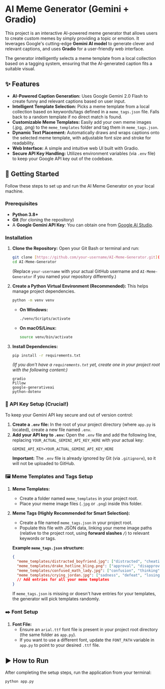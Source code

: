 # AI Meme Generator (Gemini + Gradio)

This project is an interactive AI-powered meme generator that allows users to create custom memes by simply providing a topic or emotion. It leverages Google's cutting-edge **Gemini AI model** to generate clever and relevant captions, and uses **Gradio** for a user-friendly web interface.

The generator intelligently selects a meme template from a local collection based on a tagging system, ensuring that the AI-generated caption fits a suitable visual.

## ✨ Features

* **AI-Powered Caption Generation:** Uses Google Gemini 2.0 Flash to create funny and relevant captions based on user input.
* **Intelligent Template Selection:** Picks a meme template from a local collection based on keywords/tags defined in a `meme_tags.json` file. Falls back to a random template if no direct match is found.
* **Customizable Meme Templates:** Easily add your own meme images (.jpg, .png) to the `meme_templates` folder and tag them in `meme_tags.json`.
* **Dynamic Text Placement:** Automatically draws and wraps captions onto the selected meme template, with adjustable font size and stroke for readability.
* **Web Interface:** A simple and intuitive web UI built with Gradio.
* **Secure API Key Handling:** Utilizes environment variables (via `.env` file) to keep your Google API key out of the codebase.

## 🚀 Getting Started

Follow these steps to set up and run the AI Meme Generator on your local machine.

### Prerequisites

* **Python 3.8+**
* **Git** (for cloning the repository)
* A **Google Gemini API Key**: You can obtain one from [Google AI Studio](https://aistudio.google.com/app/apikey).

### Installation

1.  **Clone the Repository:**
    Open your Git Bash or terminal and run:
    ```bash
    git clone [https://github.com/your-username/AI-Meme-Generator.git](https://github.com/your-username/AI-Meme-Generator.git)
    cd AI-Meme-Generator
    ```
    (Replace `your-username` with your actual GitHub username and `AI-Meme-Generator` if you named your repository differently.)

2.  **Create a Python Virtual Environment (Recommended):**
    This helps manage project dependencies.
    ```bash
    python -m venv venv
    ```
    * **On Windows:**
        ```bash
        ./venv/Scripts/activate
        ```
    * **On macOS/Linux:**
        ```bash
        source venv/bin/activate
        ```

3.  **Install Dependencies:**
    ```bash
    pip install -r requirements.txt
    ```
    *(If you don't have a `requirements.txt` yet, create one in your project root with the following content:)*
    ```
    gradio
    Pillow
    google-generativeai
    python-dotenv
    ```

### 🔑 API Key Setup (Crucial!)

To keep your Gemini API key secure and out of version control:

1.  **Create a `.env` file:** In the root of your project directory (where `app.py` is located), create a new file named `.env`.
2.  **Add your API key to `.env`:**
    Open the `.env` file and add the following line, replacing `YOUR_ACTUAL_GEMINI_API_KEY_HERE` with your actual key:
    ```
    GEMINI_API_KEY=YOUR_ACTUAL_GEMINI_API_KEY_HERE
    ```
    **Important:** The `.env` file is already ignored by Git (via `.gitignore`), so it will not be uploaded to GitHub.

### 🖼️ Meme Templates and Tags Setup

1.  **Meme Templates:**
    * Create a folder named `meme_templates` in your project root.
    * Place your meme image files (`.jpg` or `.png`) inside this folder.

2.  **Meme Tags (Highly Recommended for Smart Selection):**
    * Create a file named `meme_tags.json` in your project root.
    * Populate this file with JSON data, linking your meme image paths (relative to the project root, using **forward slashes `/`**) to relevant keywords or tags.

    **Example `meme_tags.json` structure:**
    ```json
    {
      "meme_templates/distracted_boyfriend.jpg": ["distracted", "cheating", "attention", "girl", "boyfriend"],
      "meme_templates/drake_hotline_bling.png": ["approval", "disapproval", "yes", "no", "choice"],
      "meme_templates/confused_math_lady.jpg": ["confusion", "thinking", "math", "calculation", "overwhelmed"],
      "meme_templates/crying_jordan.jpg": ["sadness", "defeat", "losing", "crying", "disappointment"]
      // Add entries for all your meme templates
    }
    ```
    If `meme_tags.json` is missing or doesn't have entries for your templates, the generator will pick templates randomly.

### ✒️ Font Setup

1.  **Font File:**
    * Ensure an `arial.ttf` font file is present in your project root directory (the same folder as `app.py`).
    * If you want to use a different font, update the `FONT_PATH` variable in `app.py` to point to your desired `.ttf` file.

## ▶️ How to Run

After completing the setup steps, run the application from your terminal:

```bash
python app.py
